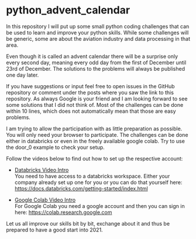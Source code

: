 # python_advent_calendar

In this repository I will put up some small python coding challenges that can be used to learn and improve your python skills.
While some challenges will be generic, some are about the aviation industry and data processing in that area.

Even though it is called an advent calendar there will be a surprise only every second day, meaning every odd day from the first of December until 23rd of December.
The solutions to the problems will always be published one day later.

If you have suggestions or input feel free to open issues in the GitHub repository or comment under the posts where you saw the link to this repository.
As always Google is your friend and I am looking forward to see some solutions that I did not think of.
Most of the challenges can be done within 10 lines, which does not automatically mean that those are easy problems. 

I am trying to allow the participation with as little preparation as possible. You will only need your browser to participate.
The challenges can be done either in databricks or even in the freely available google colab. Try to use the door_0 example to check your setup.

Follow the videos below to find out how to set up the respective account:

- [Databricks Video Intro](docs/python_advent_calendar_in_colab.mp4)  
You need to have access to a databricks workspace. Either your company already set up one for you or you can do that yourself here: https://docs.databricks.com/getting-started/index.html

- [Google Colab Video Intro](docs/python_advent_calendar_in_databricks.mp4)  
For Google Colab you need a google account and then you can sign in here: https://colab.research.google.com

Let us all improve our skills bit by bit, exchange about it and thus be prepared to have a good start into 2021.